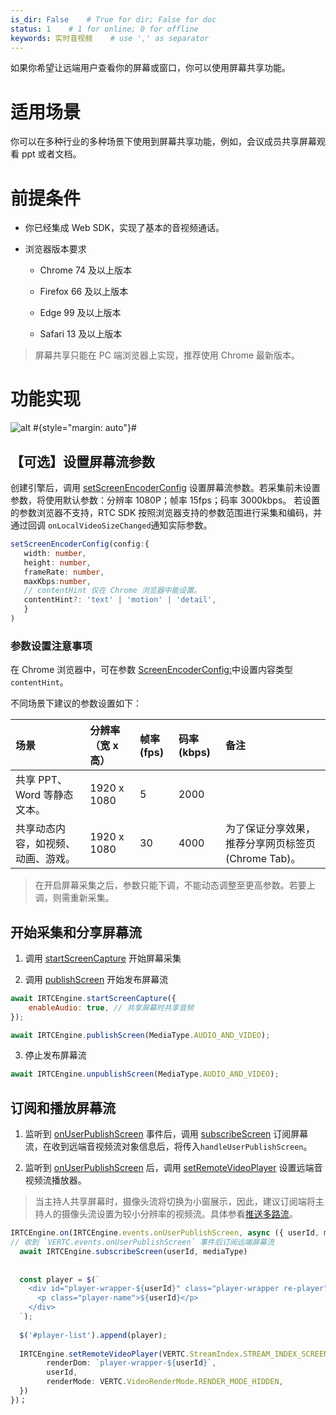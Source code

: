 ```yaml
---
is_dir: False    # True for dir; False for doc
status: 1    # 1 for online; 0 for offline
keywords: 实时音视频    # use ',' as separator
---
```


如果你希望让远端用户查看你的屏幕或窗口，你可以使用屏幕共享功能。

# 适用场景

你可以在多种行业的多种场景下使用到屏幕共享功能，例如，会议成员共享屏幕观看 ppt 或者文档。

# 前提条件

- 你已经集成 Web SDK，实现了基本的音视频通话。
	

- 浏览器版本要求
	- Chrome 74 及以上版本
		
	- Firefox 66 及以上版本
		
	- Edge 99 及以上版本
		
	- Safari 13 及以上版本
		

> 屏幕共享只能在 PC 端浏览器上实现，推荐使用 Chrome 最新版本。

# 功能实现
![alt](https://portal.volccdn.com/obj/volcfe/cloud-universal-doc/upload_aef455245e81f3c0ed643065c9154982.png) #{style="margin: auto"}#

## 【可选】设置屏幕流参数

创建引擎后，调用 [setScreenEncoderConfig](https://www.volcengine.com/docs/6348/Web-api#setscreenencoderconfig) 设置屏幕流参数。若采集前未设置参数，将使用默认参数：分辨率 1080P；帧率 15fps；码率 3000kbps。
若设置的参数浏览器不支持，RTC SDK 按照浏览器支持的参数范围进行采集和编码，并通过回调 `onLocalVideoSizeChanged`通知实际参数。

```typescript
setScreenEncoderConfig(config:{ 
   width: number,
   height: number,
   frameRate: number,
   maxKbps:number,
   // contentHint 仅在 Chrome 浏览器中能设置。
   contentHint?: 'text' | 'motion' | 'detail',   
   }
)
```

### 参数设置注意事项
在 Chrome 浏览器中，可在参数 [ScreenEncoderConfig:](https://www.volcengine.com/docs/6348/Web-keytype#screenencoderconfig)中设置内容类型`contentHint`。

不同场景下建议的参数设置如下：

| 场景 | 分辨率（宽 x 高） | 帧率(fps) | 码率(kbps) | 备注 | 
| :- | :- | :- | :- | :- | 
| 共享 PPT、Word 等静态文本。 | 1920 x 1080 | 5 | 2000 | | 
| 共享动态内容，如视频、动画、游戏。 | 1920 x 1080 | 30 | 4000 |为了保证分享效果，推荐分享网页标签页(Chrome Tab)。 | 

> 在开启屏幕采集之后，参数只能下调，不能动态调整至更高参数。若要上调，则需重新采集。

## 开始采集和分享屏幕流

1. 调用 [startScreenCapture](https://www.volcengine.com/docs/6348/Web-api#startscreencapture) 开始屏幕采集
	

2. 调用 [publishScreen](https://www.volcengine.com/docs/6348/Web-api#publishscreen) 开始发布屏幕流
	

```javascript
await IRTCEngine.startScreenCapture({
    enableAudio: true, // 共享屏幕时共享音频
});

await IRTCEngine.publishScreen(MediaType.AUDIO_AND_VIDEO);
```

3. 停止发布屏幕流
	

```javascript
await IRTCEngine.unpublishScreen(MediaType.AUDIO_AND_VIDEO);
```

## 订阅和播放屏幕流

1. 监听到 [onUserPublishScreen](https://www.volcengine.com/docs/6348/Web-event#onuserpublishscreen) 事件后，调用 [subscribeScreen](https://www.volcengine.com/docs/6348/Web-api#subscribescreen) 订阅屏幕流，在收到远端音视频流对象信息后，将传入`handleUserPublishScreen`。
	

2. 监听到 [onUserPublishScreen](https://www.volcengine.com/docs/6348/Web-event#onuserpublishscreen) 后，调用 [setRemoteVideoPlayer](https://www.volcengine.com/docs/6348/Web-api#setremotevideoplayer) 设置远端音视频流播放器。

> 当主持人共享屏幕时，摄像头流将切换为小窗展示，因此，建议订阅端将主持人的摄像头流设置为较小分辨率的视频流。具体参看[推送多路流](https://www.volcengine.com/docs/6348/70139)。

```typescript
IRTCEngine.on(IRTCEngine.events.onUserPublishScreen, async ({ userId, mediaType }) =>{
// 收到 `VERTC.events.onUserPublishScreen` 事件后订阅远端屏幕流
  await IRTCEngine.subscribeScreen(userId, mediaType)
  
  
  const player = $(`
    <div id="player-wrapper-${userId}" class="player-wrapper re-player">
      <p class="player-name">${userId}</p>
    </div>
  `);
  
  $('#player-list').append(player);
  
  IRTCEngine.setRemoteVideoPlayer(VERTC.StreamIndex.STREAM_INDEX_SCREEN,{
        renderDom: `player-wrapper-${userId}`,
        userId,
        renderMode: VERTC.VideoRenderMode.RENDER_MODE_HIDDEN,
  })  
})；
```
